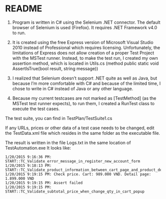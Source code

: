 # README #

1) Program is written in C# using the Selenium .NET connector. The default browser of Selenium is used (Firefox). It requires .NET Framework v4.0 to run.

2) It is created using the free Express version of Microsoft Visual Studio 2010 instead of Professional which requires licensing. Unfortunately, the limitations of Express does not allow creation of a proper Test Project with the MSTest runner. Instead, to make the test run, I created my own assertion method, which is located in Utils.cs (method public static void AssertIsTrue(bool result, string message))

3) I realized that Selenium doesn’t support .NET quite as well as Java, but because I’m more comfortable with C# and because of the limited time, I chose to write in C# instead of Java or any other language.

4) Because my current testcases are not marked as [TestMethod] (as the MSTest test runner expects), to run them, I created a RunTest class to execute the test cases.

The test suite, you can find in TestPlan/TestSuite1.cs

If any URLs, prices or other data of a test case needs to be changed, edit the TestData.xml file which resides in the same folder as the executable file.

The result is written in the file Logs.txt in the same location of TestAutomation.exe
It looks like:

    1/20/2015 9:16:36 PM: START::TC_Validate_error_message_in_register_new_account_form
    1/20/2015 9:18:13 PM: START::TC_Validate_product_information_between_cart_page_and_product_detail_page
    1/20/2015 9:19:15 PM: Check price. Cart: 989.000 VND. Detail page: 1.899.000 VND
    1/20/2015 9:19:15 PM: Assert failed
    1/20/2015 9:19:15 PM: START::TC_Validate_subtotal_price_when_change_qty_in_cart_popup